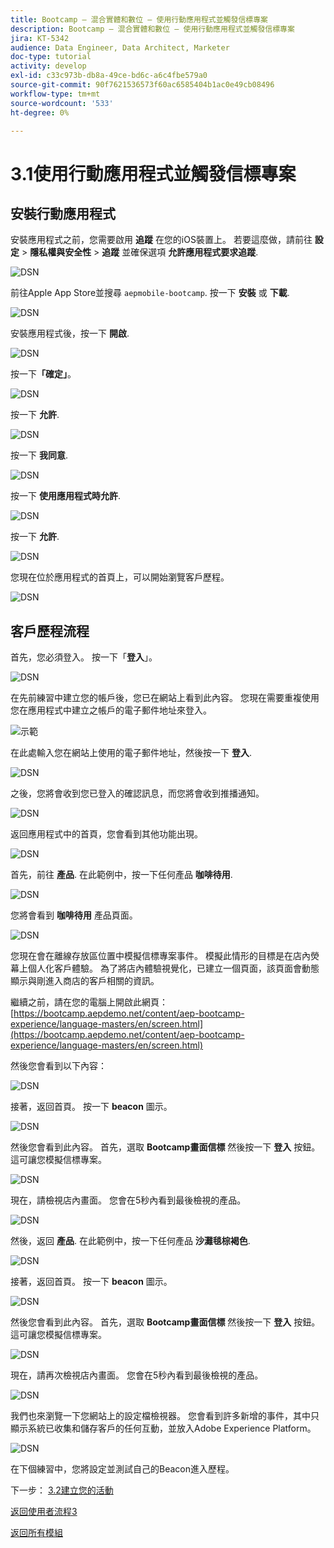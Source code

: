 ```yaml
---
title: Bootcamp — 混合實體和數位 — 使用行動應用程式並觸發信標專案
description: Bootcamp — 混合實體和數位 — 使用行動應用程式並觸發信標專案
jira: KT-5342
audience: Data Engineer, Data Architect, Marketer
doc-type: tutorial
activity: develop
exl-id: c33c973b-db8a-49ce-bd6c-a6c4fbe579a0
source-git-commit: 90f7621536573f60ac6585404b1ac0e49cb08496
workflow-type: tm+mt
source-wordcount: '533'
ht-degree: 0%

---
```


# 3.1使用行動應用程式並觸發信標專案

## 安裝行動應用程式

安裝應用程式之前，您需要啟用 **追蹤** 在您的iOS裝置上。 若要這麼做，請前往 **設定** > **隱私權與安全性** > **追蹤** 並確保選項 **允許應用程式要求追蹤**.

![DSN](./../uc3/images/app4.png)

前往Apple App Store並搜尋 `aepmobile-bootcamp`. 按一下 **安裝** 或 **下載**.

![DSN](./../uc3/images/app1.png)

安裝應用程式後，按一下 **開啟**.

![DSN](./../uc3/images/app2.png)

按一下&#x200B;**「確定」**。

![DSN](./../uc3/images/app9.png)

按一下 **允許**.

![DSN](./../uc3/images/app3.png)

按一下 **我同意**.

![DSN](./../uc3/images/app7.png)

按一下 **使用應用程式時允許**.

![DSN](./../uc3/images/app8.png)

按一下 **允許**.

![DSN](./../uc3/images/app5.png)

您現在位於應用程式的首頁上，可以開始瀏覽客戶歷程。

![DSN](./../uc3/images/app12.png)

## 客戶歷程流程

首先，您必須登入。 按一下「**登入**」。

![DSN](./images/app13.png)

在先前練習中建立您的帳戶後，您已在網站上看到此內容。 您現在需要重複使用您在應用程式中建立之帳戶的電子郵件地址來登入。

![示範](./images/pv1.png)

在此處輸入您在網站上使用的電子郵件地址，然後按一下 **登入**.

![DSN](./images/app14.png)

之後，您將會收到您已登入的確認訊息，而您將會收到推播通知。

![DSN](./images/app15.png)

返回應用程式中的首頁，您會看到其他功能出現。

![DSN](./images/app17.png)

首先，前往 **產品**. 在此範例中，按一下任何產品 **咖啡待用**.

![DSN](./images/app19.png)

您將會看到 **咖啡待用** 產品頁面。

![DSN](./images/app20.png)

您現在會在離線存放區位置中模擬信標專案事件。 模擬此情形的目標是在店內熒幕上個人化客戶體驗。 為了將店內體驗視覺化，已建立一個頁面，該頁面會動態顯示與剛進入商店的客戶相關的資訊。

繼續之前，請在您的電腦上開啟此網頁： [https://bootcamp.aepdemo.net/content/aep-bootcamp-experience/language-masters/en/screen.html](https://bootcamp.aepdemo.net/content/aep-bootcamp-experience/language-masters/en/screen.html)

然後您會看到以下內容：

![DSN](./images/screen1.png)

接著，返回首頁。 按一下 **beacon** 圖示。

![DSN](./images/app23.png)

然後您會看到此內容。 首先，選取 **Bootcamp畫面信標** 然後按一下 **登入** 按鈕。 這可讓您模擬信標專案。

![DSN](./images/app21.png)

現在，請檢視店內畫面。 您會在5秒內看到最後檢視的產品。

![DSN](./images/screen2.png)

然後，返回 **產品**. 在此範例中，按一下任何產品 **沙灘毯棕褐色**.

![DSN](./images/app22.png)

接著，返回首頁。 按一下 **beacon** 圖示。

![DSN](./images/app23.png)

然後您會看到此內容。 首先，選取 **Bootcamp畫面信標** 然後按一下 **登入** 按鈕。 這可讓您模擬信標專案。

![DSN](./images/app21.png)

現在，請再次檢視店內畫面。 您會在5秒內看到最後檢視的產品。

![DSN](./images/screen3.png)

我們也來瀏覽一下您網站上的設定檔檢視器。 您會看到許多新增的事件，其中只顯示系統已收集和儲存客戶的任何互動，並放入Adobe Experience Platform。

![DSN](./images/screen4.png)

在下個練習中，您將設定並測試自己的Beacon進入歷程。

下一步： [3.2建立您的活動](./ex2.md)

[返回使用者流程3](./uc3.md)

[返回所有模組](../../overview.md)

